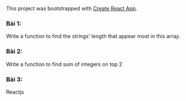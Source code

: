 This project was bootstrapped with [Create React App](https://github.com/facebook/create-react-app).

### Bài 1:

Write a function to find the strings’ length that appear most in this array.

### Bài 2:

Write a function to find sum of integers on top 2

### Bài 3:

Reactjs
